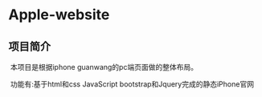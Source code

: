 # Apple-website

## 项目简介

​	本项目是根据iphone guanwang的pc端页面做的整体布局。

​	功能有:基于html和css JavaScript bootstrap和Jquery完成的静态iPhone官网
